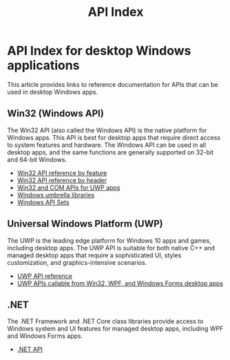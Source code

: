 ﻿---
Description: The Windows application programming interface (API) lets you develop desktop and server applications that run successfully on all versions of Windows while taking advantage of the features and capabilities unique to each version.
ms.assetid: 00b345ad-4c53-4fa5-8b7a-d3b3377cb30a
title: API Index
ms.topic: article
ms.date: 04/19/2019
ms.custom: 19H1
---

# API Index for desktop Windows applications

This article provides links to reference documentation for APIs that can be used in desktop Windows apps.

## Win32 (Windows API)

The Win32 API (also called the Windows API) is the native platform for Windows apps. This API is best for desktop apps that require direct access to system features and hardware. The Windows API can be used in all desktop apps, and the same functions are generally supported on 32-bit and 64-bit Windows.

* [Win32 API reference by feature](windows-api-list.md)
* [Win32 API reference by header](/windows/win32/api/)
* [Win32 and COM APIs for UWP apps](/uwp/win32-and-com/win32-and-com-for-uwp-apps)
* [Windows umbrella libraries](windows-umbrella-libraries.md)
* [Windows API Sets](windows-apisets.md)

## Universal Windows Platform (UWP)

The UWP is the leading edge platform for Windows 10 apps and games, including desktop apps. The UWP API is suitable for both native C++ and managed desktop apps that require a sophisticated UI, styles customization, and graphics-intensive scenarios.

* [UWP API reference](/uwp/api/)
* [UWP APIs callable from Win32, WPF, and Windows Forms desktop apps](uwp-apis-callable-from-a-classic-desktop-app.md)

## .NET

The .NET Framework and .NET Core class libraries provide access to Windows system and UI features for managed desktop apps, including WPF and Windows Forms apps.

* [.NET API](/dotnet/api/index)